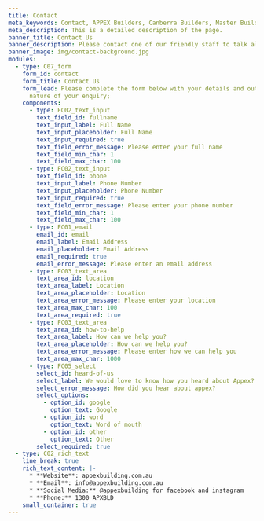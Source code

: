 ```yaml
---
title: Contact
meta_keywords: Contact, APPEX Builders, Canberra Builders, Master Builders.
meta_description: This is a detailed description of the page.
banner_title: Contact Us
banner_description: Please contact one of our friendly staff to talk all things homes.
banner_image: img/contact-background.jpg
modules:
  - type: C07_form
    form_id: contact
    form_title: Contact Us
    form_lead: Please complete the form below with your details and outline the
      nature of your enquiry;
    components:
      - type: FC02_text_input
        text_field_id: fullname
        text_input_label: Full Name
        text_input_placeholder: Full Name
        text_input_required: true
        text_field_error_message: Please enter your full name
        text_field_min_char: 1
        text_field_max_char: 100
      - type: FC02_text_input
        text_field_id: phone
        text_input_label: Phone Number
        text_input_placeholder: Phone Number
        text_input_required: true
        text_field_error_message: Please enter your phone number
        text_field_min_char: 1
        text_field_max_char: 100
      - type: FC01_email
        email_id: email
        email_label: Email Address
        email_placeholder: Email Address
        email_required: true
        email_error_message: Please enter an email address
      - type: FC03_text_area
        text_area_id: location
        text_area_label: Location
        text_area_placeholder: Location
        text_area_error_message: Please enter your location
        text_area_max_char: 100
        text_area_required: true
      - type: FC03_text_area
        text_area_id: how-to-help
        text_area_label: How can we help you?
        text_area_placeholder: How can we help you?
        text_area_error_message: Please enter how we can help you
        text_area_max_char: 1000
      - type: FC05_select
        select_id: heard-of-us
        select_label: We would love to know how you heard about Appex?
        select_error_message: How did you hear about appex?
        select_options:
          - option_id: google
            option_text: Google
          - option_id: word
            option_text: Word of mouth
          - option_id: other
            option_text: Other
        select_required: true
  - type: C02_rich_text
    line_break: true
    rich_text_content: |-
      * **Website**: appexbuilding.com.au
      * **Email**: info@appexbuilding.com.au
      * **Social Media:** @appexbuilding for facebook and instagram
      * **Phone:** 1300 APXBLD
    small_container: true
---
```

